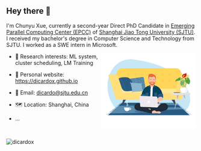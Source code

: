 ## Hey there 👋

I'm Chunyu Xue, currently a second-year Direct PhD Candidate in [Emerging Parallel Computing Center (EPCC)](http://epcc.sjtu.edu.cn) of [Shanghai Jiao Tong University (SJTU)](https://www.sjtu.edu.cn). I received my bachelor's degree in Computer Science and Technology from SJTU. I worked as a SWE intern in Microsoft. 

<img align="right" alt="GIF" src="https://github.com/DicardoX/DicardoX/blob/main/HiringProcess.gif?raw=true" width="250" height="200" />

- 🧐 Research interests: ML system, cluster scheduling, LM Training

- 💼 Personal website:  https://dicardox.github.io
- 📮 Email: dicardo@sjtu.edu.cn
- 🗺️ Location: Shanghai, China
- ...

<br>

<p align="left"> <img src="https://github-readme-stats.vercel.app/api?username=dicardox&show_icons=true&theme=gotham" alt="dicardox" />


